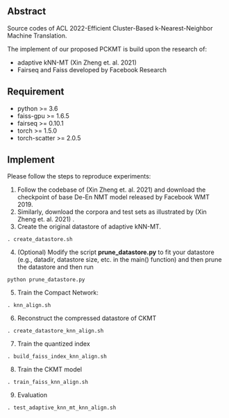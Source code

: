 ## Abstract

Source codes of ACL 2022-Efficient Cluster-Based k-Nearest-Neighbor Machine Translation.

The implement of our proposed PCKMT is build upon the research of:

- adaptive kNN-MT (Xin Zheng et. al. 2021)
- Fairseq and Faiss developed by Facebook Research

## Requirement

- python >= 3.6
- faiss-gpu >= 1.6.5
- fairseq >= 0.10.1
- torch >= 1.5.0
- torch-scatter >= 2.0.5

## Implement

Please follow the steps to reproduce experiments:

1. Follow the codebase of (Xin Zheng et. al. 2021) and download the checkpoint of base De-En NMT model released by Facebook WMT 2019.
2. Similarly, download the corpora and test sets as illustrated by (Xin Zheng et. al. 2021) . 
3. Create the original datastore of adaptive kNN-MT.

```shell
. create_datastore.sh
```

4.  (Optional) Modify the script **prune_datastore.py** to fit your datastore (e.g., datadir, datastore size, etc. in the main() function) and then prune the datastore and then run

```shell
python prune_datastore.py
```

5. Train the Compact Network:

```shell
. knn_align.sh
```

6. Reconstruct the compressed datastore of CKMT

```shell
. create_datastore_knn_align.sh
```

7. Train the quantized index

```
. build_faiss_index_knn_align.sh
```

8. Train the CKMT model

```shell
. train_faiss_knn_align.sh
```

9. Evaluation

```shell
. test_adaptive_knn_mt_knn_align.sh
```

